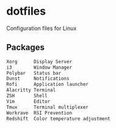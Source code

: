 # dotfiles
Configuration files for Linux

## Packages
```txt
Xorg      Display Server
i3        Window Manager
Polybar   Status bar
Dunst     Notifications
Rofi      Application launcher
Alacritty Terminal
ZSH       Shell
Vim       Editor
Tmux      Terminal multiplexer
Workrave  RSI Prevention
Redshift  Color temperature adjustment
```
